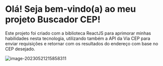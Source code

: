 # Olá! Seja bem-vindo(a) ao meu projeto Buscador CEP!

Este projeto foi criado com a biblioteca ReactJS para aprimorar minhas habilidades nesta tecnologia, utilizando também a API da Via CEP para enviar requisições e retornar com os resultados do endereço com base no CEP desejado.

![image-20230521215858311](/home/guilherme/.config/Typora/typora-user-images/image-20230521215858311.png)